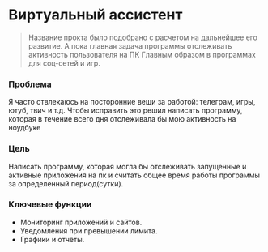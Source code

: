 # Виртуальный ассистент
> Название прокта было подобрано с расчетом на дальнейшее его развитие.
> А пока главная задача программы отслеживать активность пользователя на ПК
> Главным образом в программах для соц-сетей и игр.
### Проблема
Я часто отвлекаюсь на посторонние вещи за работой: телеграм, игры, ютуб, твич и т.д. Чтобы исправить это решил написать программу, которая в течение всего дня отслеживала бы мою активность на ноудбуке
### Цель
Написать программу, которая могла бы отслеживать запущенные и активные приложения на пк и считать общее время работы программы за определенный период(сутки).
### Ключевые функции  
- Мониторинг приложений и сайтов.
- Уведомления при превышении лимита.  
- Графики и отчёты.
